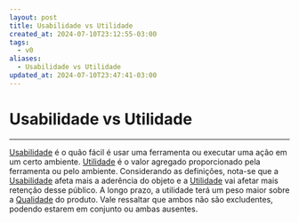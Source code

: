 ```yaml
---
layout: post
title: Usabilidade vs Utilidade
created_at: 2024-07-10T23:12:55-03:00
tags:
  - v0
aliases:
  - Usabilidade vs Utilidade
updated_at: 2024-07-10T23:47:41-03:00
---
```

# Usabilidade vs Utilidade
---

[Usabilidade](_draft/2024/07/2024-07-10-Usabilidade.md) é o quão fácil é usar uma ferramenta ou executar uma ação em um certo ambiente. [Utilidade](api/2024/07/2024-07-10-Utilidade.md) é o valor agregado proporcionado pela ferramenta ou pelo ambiente. Considerando as definições, nota-se que a [Usabilidade](_draft/2024/07/2024-07-10-Usabilidade.md) afeta mais a aderência do objeto e a [Utilidade](api/2024/07/2024-07-10-Utilidade.md) vai afetar mais retenção desse público. A longo prazo, a utilidade terá um peso maior sobre a [Qualidade](_insight/2024/07/2024-07-10-Qualidade.md) do produto. Vale ressaltar que ambos não são excludentes, podendo estarem em conjunto ou ambas ausentes.